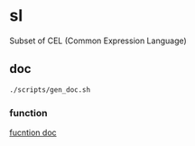 # sl

Subset of CEL (Common Expression Language)

## doc

```bash
./scripts/gen_doc.sh
```

### function

[fucntion doc](./docs/functions.md)
